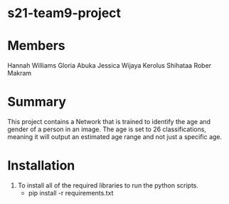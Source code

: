 # s21-team9-project

# Members
Hannah Williams
Gloria Abuka 
Jessica Wijaya
Kerolus Shihataa 
Rober Makram


# Summary
  This project contains a Network that is trained to identify the age and gender of a person in an image. The age is set to 26 classifications, meaning it will output an estimated age range and not just a specific age.
  
  
  
  
  
# Installation 
  1. To install all of the required libraries to run the python scripts.
      - pip install -r requirements.txt

